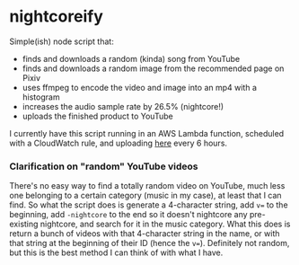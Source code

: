 # nightcoreify

Simple(ish) node script that:

- finds and downloads a random (kinda) song from YouTube
- finds and downloads a random image from the recommended page on Pixiv
- uses ffmpeg to encode the video and image into an mp4 with a histogram
- increases the audio sample rate by 26.5% (nightcore!)
- uploads the finished product to YouTube

I currently have this script running in an AWS Lambda function, scheduled with a CloudWatch rule, and uploading [here](https://www.youtube.com/channel/UChMRsMd8YxgwztGrQMG44CQ) every 6 hours.

### Clarification on "random" YouTube videos

There's no easy way to find a totally random video on YouTube, much less one belonging to a certain category (music in my case), at least that I can find. So what the script does is generate a 4-character string, add `v=` to the beginning, add `-nightcore` to the end so it doesn't nightcore any pre-existing nightcore, and search for it in the music category. What this does is return a bunch of videos with that 4-character string in the name, or with that string at the beginning of their ID (hence the `v=`). Definitely not random, but this is the best method I can think of with what I have.